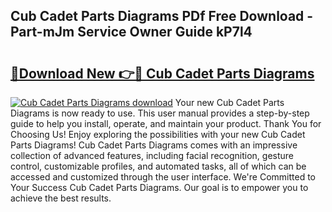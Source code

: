 ## Cub Cadet Parts Diagrams PDf Free Download - Part-mJm Service Owner Guide kP7l4

# <h2><a href="http://dfrflqw.blite.top/?on=Cub+Cadet+Parts+Diagrams">🔗Download New 👉🔴 Cub Cadet Parts Diagrams</a></h2>

[![Cub Cadet Parts Diagrams download](https://i.imgur.com/lujVjoI.png)](http://dfrflqw.blite.top/?on=Cub+Cadet+Parts+Diagrams)
Your new Cub Cadet Parts Diagrams is now ready to use. This user manual provides a step-by-step guide to help you install, operate, and maintain your product. Thank You for Choosing Us! Enjoy exploring the possibilities with your new Cub Cadet Parts Diagrams! Cub Cadet Parts Diagrams comes with an impressive collection of advanced features, including facial recognition, gesture control, customizable profiles, and automated tasks, all of which can be accessed and customized through the user interface. We're Committed to Your Success Cub Cadet Parts Diagrams. Our goal is to empower you to achieve the best results.
